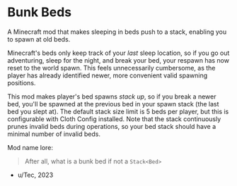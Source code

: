 # Bunk Beds

A Minecraft mod that makes sleeping in beds push to a stack, enabling you to spawn at old beds.

Minecraft's beds only keep track of your *last* sleep location, so if you go out adventuring, sleep for the night, and break your bed, your respawn has now reset to the world spawn. This feels unnecessarily cumbersome, as the player has already identified newer, more convenient valid spawning positions. 

This mod makes player's bed spawns *stack up*, so if you break a newer bed, you'll be spawned at the previous bed in your spawn stack (the last bed you slept at). The default stack size limit is 5 beds per player, but this is configurable with Cloth Config installed. Note that the stack continuously prunes invalid beds during operations, so your bed stack should have a minimal number of invalid beds.

Mod name lore:
> After all, what is a bunk bed if not a `Stack<Bed>`
- u/Tec, 2023
